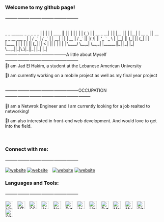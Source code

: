 ### Welcome to my github page!
⸻⸻⸻⸻⸻⸻

<br />
       _             _   ______  _   _    _         _     _            
      | |           | | |  ____|| | | |  | |       | |   (_)           
      | |  __ _   __| | | |__   | | | |__| |  __ _ | | __ _  _ __ ___  
  _   | | / _` | / _` | |  __|  | | |  __  | / _` || |/ /| || '_ ` _ \ 
 | |__| || (_| || (_| | | |____ | | | |  | || (_| ||   < | || | | | | |
  \____/  \__,_| \__,_| |______||_| |_|  |_| \__,_||_|\_\|_||_| |_| |_|
                                                                       
                                                                                                                                                 
<br />
⸻⸻⸻⸻⸻A little about Myself⸻⸻⸻⸻⸻⸻

<br />
🔰I am Jad El Hakim, a student at the Lebanese American University

🔰I am currently working on a mobile project as well as my final year project 
<br /><br />


⸻⸻⸻⸻⸻⸻OCCUPATION⸻⸻⸻⸻⸻⸻⸻

🔰I am a Netwrok Engineer and I am currently looking for a job realted to networking!

🔰I am also interested in front-end web development. And would love to get into the field.
<br />
<br />
<br />

### Connect with me:
⸻⸻⸻⸻⸻⸻

[![website](./img/linkedin-light.svg)](https://linkedin.com/in/JadELHakim#gh-light-mode-only)
[![website](./img/linkedin-dark.svg)](https://linkedin.com/in/JadElHakim#gh-dark-mode-only)
&nbsp;&nbsp;
[![website](./img/instagram-light.svg)](https://instagram.com/jadelhakim#gh-light-mode-only)
[![website](./img/instagram-dark.svg)](https://instagram.com/jadelhakim#gh-dark-mode-only)

### Languages and Tools:
⸻⸻⸻⸻⸻⸻

<img align="left" alt="Visual Studio Code" width="26px" src="https://cdn.jsdelivr.net/gh/devicons/devicon/icons/vscode/vscode-original.svg" style="padding-right:10px;" />
<img align="left" alt="HTML5" width="26px" src="https://cdn.jsdelivr.net/gh/devicons/devicon/icons/html5/html5-original.svg" style="padding-right:10px;" />
<img align="left" alt="CSS3" width="26px" src="https://cdn.jsdelivr.net/gh/devicons/devicon/icons/css3/css3-original.svg" style="padding-right:10px;" />
<img align="left" alt="JavaScript" width="26px" src="https://cdn.jsdelivr.net/gh/devicons/devicon/icons/javascript/javascript-original.svg" style="padding-right:10px;" />
<img align="left" alt="Node.js" width="26px" src="https://cdn.jsdelivr.net/gh/devicons/devicon/icons/nodejs/nodejs-original.svg" style="padding-right:10px;" />
<img align="left" alt="Python" width="26px" src="https://cdn.jsdelivr.net/gh/devicons/devicon/icons/python/python-original.svg" style="padding-right:10px;" />
<img align="left" alt="Java" width="26px" src="https://cdn.jsdelivr.net/gh/devicons/devicon/icons/java/java-original.svg" style="padding-right:10px;" />
<img align="left" alt="Linux" width="26px" src="https://cdn.jsdelivr.net/gh/devicons/devicon/icons/linux/linux-original.svg" style="padding-right:10px;" />
<img align="left" alt="Python" width="26px" src="https://cdn.jsdelivr.net/gh/devicons/devicon/icons/python/python-original.svg" style="padding-right:10px;" />
<img align="left" alt="MongoDB" width="26px" src="https://cdn.jsdelivr.net/gh/devicons/devicon/icons/mongodb/mongodb-original.svg" style="padding-right:10px;" />
<img align="left" alt="MySQL" width="26px" src="https://cdn.jsdelivr.net/gh/devicons/devicon/icons/mysql/mysql-original.svg" style="padding-right:10px;" />
<img align="left" alt="Git" width="26px" src="https://cdn.jsdelivr.net/gh/devicons/devicon/icons/git/git-original.svg" style="padding-right:10px;" />
<img align="left" alt="GitHub" width="26px" src="https://user-images.githubusercontent.com/3369400/139447912-e0f43f33-6d9f-45f8-be46-2df5bbc91289.png" style="padding-right:10px;" />

<br />
<br />


[instagram]: https://www.instagram.com/jadelhakim/
[linkedin]: https://www.linkedin.com/in/jad-el-hakim-2b87571a4/
